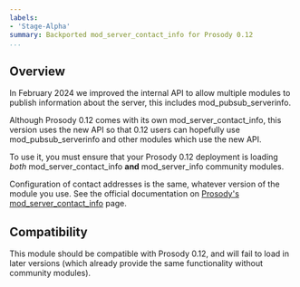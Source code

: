 ```yaml
---
labels:
- 'Stage-Alpha'
summary: Backported mod_server_contact_info for Prosody 0.12
...
```


## Overview

In February 2024 we improved the internal API to allow multiple modules to
publish information about the server, this includes mod_pubsub_serverinfo.

Although Prosody 0.12 comes with its own mod_server_contact_info, this version
uses the new API so that 0.12 users can hopefully use mod_pubsub_serverinfo
and other modules which use the new API.

To use it, you must ensure that your Prosody 0.12 deployment is loading *both*
mod_server_contact_info **and** mod_server_info community modules.

Configuration of contact addresses is the same, whatever version of the module
you use. See the official documentation on [Prosody's mod_server_contact_info](https://prosody.im/doc/modules/mod_server_contact_info)
page.

## Compatibility

This module should be compatible with Prosody 0.12, and will fail to load in
later versions (which already provide the same functionality without community
modules).
